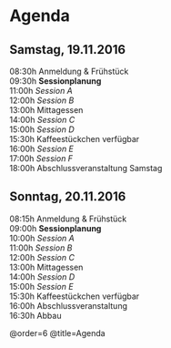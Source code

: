 # Agenda

## Samstag, 19.11.2016

08:30h Anmeldung & Frühstück  
09:30h **Sessionplanung**  
11:00h *Session A*  
12:00h *Session B*  
13:00h Mittagessen  
14:00h *Session C*  
15:00h *Session D*  
15:30h Kaffeestückchen verfügbar  
16:00h *Session E*  
17:00h *Session F*  
18:00h Abschlussveranstaltung Samstag

## Sonntag, 20.11.2016

08:15h Anmeldung & Frühstück  
09:00h **Sessionplanung**  
10:00h *Session A*  
11:00h *Session B*  
12:00h *Session C*  
13:00h Mittagessen  
14:00h *Session D*  
15:00h *Session E*  
15:30h Kaffeestückchen verfügbar  
16:00h Abschlussveranstaltung  
16:30h Abbau

@order=6
@title=Agenda
